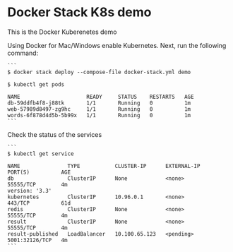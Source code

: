 # Docker Stack K8s demo

This is the Docker Kuberenetes demo 

Using Docker for Mac/Windows enable Kubernetes. Next, run the following command:

    ```
    $ docker stack deploy --compose-file docker-stack.yml demo
    
    $ kubectl get pods
    
    NAME                     READY     STATUS    RESTARTS   AGE
    db-59ddfb4f8-j88tk       1/1       Running   0          1m
    web-57989d8497-zg9hc     1/1       Running   0          1m
    words-6f878d4d5b-5b99x   1/1       Running   0          1m
    ```

Check the status of the services

    ```
    $ kubectl get service

    NAME               TYPE           CLUSTER-IP      EXTERNAL-IP   PORT(S)          AGE
    db                 ClusterIP      None            <none>        55555/TCP        4m
    version: '3.3'
    kubernetes         ClusterIP      10.96.0.1       <none>        443/TCP          61d
    redis              ClusterIP      None            <none>        55555/TCP        4m
    result             ClusterIP      None            <none>        55555/TCP        4m
    result-published   LoadBalancer   10.100.65.123   <pending>     5001:32126/TCP   4m
    ```

